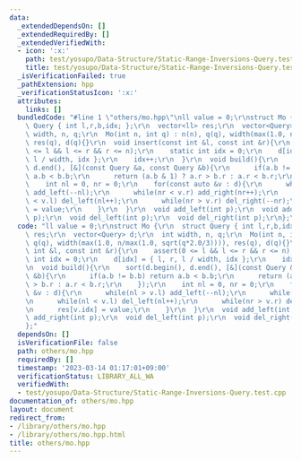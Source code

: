 ```yaml
---
data:
  _extendedDependsOn: []
  _extendedRequiredBy: []
  _extendedVerifiedWith:
  - icon: ':x:'
    path: test/yosupo/Data-Structure/Static-Range-Inversions-Query.test.cpp
    title: test/yosupo/Data-Structure/Static-Range-Inversions-Query.test.cpp
  _isVerificationFailed: true
  _pathExtension: hpp
  _verificationStatusIcon: ':x:'
  attributes:
    links: []
  bundledCode: "#line 1 \"others/mo.hpp\"\nll value = 0;\r\nstruct Mo {\r\n  struct\
    \ Query { int l,r,b,idx; };\r\n  vector<ll> res;\r\n  vector<Query> d;\r\n  int\
    \ width, n, q;\r\n  Mo(int n, int q) : n(n), q(q), width(max(1.0, n/max(1.0, sqrt(q*2.0/3)))),\
    \ res(q), d(q){}\r\n  void insert(const int &l, const int &r){\r\n    assert(0\
    \ <= l && l <= r && r <= n);\r\n    static int idx = 0;\r\n    d[idx] = { l, r,\
    \ l / width, idx };\r\n    idx++;\r\n  }\r\n  void build(){\r\n    sort(d.begin(),\
    \ d.end(), [&](const Query &a, const Query &b){\r\n      if(a.b != b.b) return\
    \ a.b < b.b;\r\n      return (a.b & 1) ? a.r > b.r : a.r < b.r;\r\n    });\r\n\
    \    int nl = 0, nr = 0;\r\n    for(const auto &v : d){\r\n      while(nl > v.l)\
    \ add_left(--nl);\r\n      while(nr < v.r) add_right(nr++);\r\n      while(nl\
    \ < v.l) del_left(nl++);\r\n      while(nr > v.r) del_right(--nr);\r\n      res[v.idx]\
    \ = value;\r\n    }\r\n  }\r\n  void add_left(int p);\r\n  void add_right(int\
    \ p);\r\n  void del_left(int p);\r\n  void del_right(int p);\r\n};\n"
  code: "ll value = 0;\r\nstruct Mo {\r\n  struct Query { int l,r,b,idx; };\r\n  vector<ll>\
    \ res;\r\n  vector<Query> d;\r\n  int width, n, q;\r\n  Mo(int n, int q) : n(n),\
    \ q(q), width(max(1.0, n/max(1.0, sqrt(q*2.0/3)))), res(q), d(q){}\r\n  void insert(const\
    \ int &l, const int &r){\r\n    assert(0 <= l && l <= r && r <= n);\r\n    static\
    \ int idx = 0;\r\n    d[idx] = { l, r, l / width, idx };\r\n    idx++;\r\n  }\r\
    \n  void build(){\r\n    sort(d.begin(), d.end(), [&](const Query &a, const Query\
    \ &b){\r\n      if(a.b != b.b) return a.b < b.b;\r\n      return (a.b & 1) ? a.r\
    \ > b.r : a.r < b.r;\r\n    });\r\n    int nl = 0, nr = 0;\r\n    for(const auto\
    \ &v : d){\r\n      while(nl > v.l) add_left(--nl);\r\n      while(nr < v.r) add_right(nr++);\r\
    \n      while(nl < v.l) del_left(nl++);\r\n      while(nr > v.r) del_right(--nr);\r\
    \n      res[v.idx] = value;\r\n    }\r\n  }\r\n  void add_left(int p);\r\n  void\
    \ add_right(int p);\r\n  void del_left(int p);\r\n  void del_right(int p);\r\n\
    };"
  dependsOn: []
  isVerificationFile: false
  path: others/mo.hpp
  requiredBy: []
  timestamp: '2023-03-14 01:17:01+09:00'
  verificationStatus: LIBRARY_ALL_WA
  verifiedWith:
  - test/yosupo/Data-Structure/Static-Range-Inversions-Query.test.cpp
documentation_of: others/mo.hpp
layout: document
redirect_from:
- /library/others/mo.hpp
- /library/others/mo.hpp.html
title: others/mo.hpp
---
```

